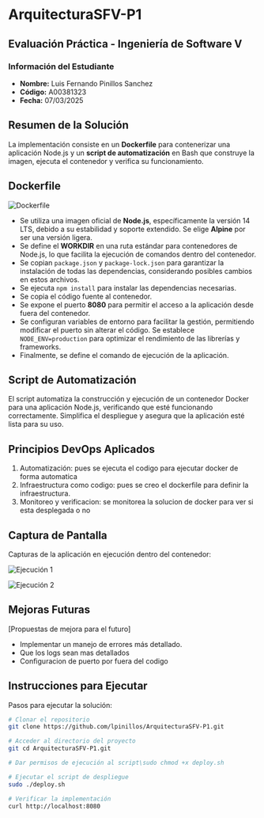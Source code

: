 # ArquitecturaSFV-P1

## Evaluación Práctica - Ingeniería de Software V

### Información del Estudiante
- **Nombre:** Luis Fernando Pinillos Sanchez  
- **Código:** A00381323  
- **Fecha:** 07/03/2025  

## Resumen de la Solución
La implementación consiste en un **Dockerfile** para contenerizar una aplicación Node.js y un **script de automatización** en Bash que construye la imagen, ejecuta el contenedor y verifica su funcionamiento.

## Dockerfile
![Dockerfile](https://github.com/user-attachments/assets/a9ca7eff-5404-43bd-a9c7-9cdca10efc0c)

- Se utiliza una imagen oficial de **Node.js**, específicamente la versión 14 LTS, debido a su estabilidad y soporte extendido. Se elige **Alpine** por ser una versión ligera.
- Se define el **WORKDIR** en una ruta estándar para contenedores de Node.js, lo que facilita la ejecución de comandos dentro del contenedor.
- Se copian `package.json` y `package-lock.json` para garantizar la instalación de todas las dependencias, considerando posibles cambios en estos archivos.
- Se ejecuta `npm install` para instalar las dependencias necesarias.
- Se copia el código fuente al contenedor.
- Se expone el puerto **8080** para permitir el acceso a la aplicación desde fuera del contenedor.
- Se configuran variables de entorno para facilitar la gestión, permitiendo modificar el puerto sin alterar el código. Se establece `NODE_ENV=production` para optimizar el rendimiento de las librerías y frameworks.
- Finalmente, se define el comando de ejecución de la aplicación.

## Script de Automatización
El script automatiza la construcción y ejecución de un contenedor Docker para una aplicación Node.js, verificando que esté funcionando correctamente. Simplifica el despliegue y asegura que la aplicación esté lista para su uso.

## Principios DevOps Aplicados
1. Automatización: pues se ejecuta el codigo para ejecutar docker de forma automatica
2. Infraestructura como codigo: pues se creo el dockerfile para definir la infraestructura.
3. Monitoreo y verificacion: se monitorea la solucion de docker para ver si esta desplegada o no

## Captura de Pantalla
Capturas de la aplicación en ejecución dentro del contenedor:

![Ejecución 1](https://github.com/user-attachments/assets/3f51217d-8b14-4121-8fad-3eae76222479)

![Ejecución 2](https://github.com/user-attachments/assets/e0c02529-52e9-4bd8-8836-e8bf13a3ba68)

## Mejoras Futuras
[Propuestas de mejora para el futuro]

- Implementar un manejo de errores más detallado.
- Que los logs sean mas detallados
- Configuracion de puerto por fuera del codigo

## Instrucciones para Ejecutar
Pasos para ejecutar la solución:

```sh
# Clonar el repositorio
git clone https://github.com/lpinillos/ArquitecturaSFV-P1.git

# Acceder al directorio del proyecto
git cd ArquitecturaSFV-P1.git

# Dar permisos de ejecución al script\sudo chmod +x deploy.sh

# Ejecutar el script de despliegue
sudo ./deploy.sh

# Verificar la implementación
curl http://localhost:8080

